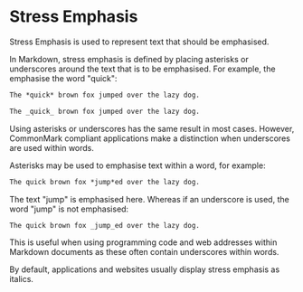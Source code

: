 # Stress Emphasis

Stress Emphasis is used to represent text that should be emphasised.

In Markdown, stress emphasis is defined by placing asterisks or underscores around the text that is to be emphasised. For example, the emphasise the word "quick":

```markdown
The *quick* brown fox jumped over the lazy dog.
```

```markdown
The _quick_ brown fox jumped over the lazy dog.
```

Using asterisks or underscores has the same result in most cases. However, CommonMark compliant applications make a distinction when underscores are used within words.

Asterisks may be used to emphasise text within a word, for example:

```markdown
The quick brown fox *jump*ed over the lazy dog.
```

The text "jump" is emphasised here. Whereas if an underscore is used, the word "jump" is not emphasised:

```markdown
The quick brown fox _jump_ed over the lazy dog.
```

This is useful when using programming code and web addresses within Markdown documents as these often contain underscores within words.

By default, applications and websites usually display stress emphasis as italics.

